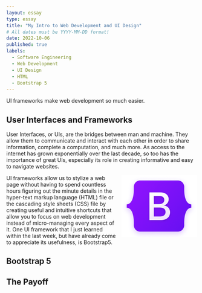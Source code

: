 ```yaml
---
layout: essay
type: essay
title: "My Intro to Web Development and UI Design"
# All dates must be YYYY-MM-DD format!
date: 2022-10-06
published: true
labels:
  - Software Engineering
  - Web Development
  - UI Design
  - HTML
  - Bootstrap 5
---
```

UI frameworks make web development so much easier.
## User Interfaces and Frameworks
User Interfaces, or UIs, are the bridges between man and machine. They allow them to communicate and interact with each other in order to share information, complete a computation, and much more. As access to the internet has grown exponentially over the last decade, so too has the importance of great UIs, especially its role in creating informative and easy to navigate websites. 

<img src="../img/reflect-ui-design/bootstrap-logo-shadow.png" width="200px" align="right" style="margin-left: 1em">UI frameworks allow us to stylize a web page without having to spend countless hours figuring out the minute details in the hyper-text markup language (HTML) file or the cascading style sheets (CSS) file by creating useful and intuitive shortcuts that allow you to focus on web development instead of micro-managing every aspect of it. One UI framework that I just learned within the last week, but have already come to appreciate its usefulness, is Bootstrap5.
## Bootstrap 5



## The Payoff